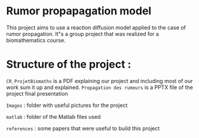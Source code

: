 # Rumor propapagation model

This project aims to use a reaction diffusion model applied to the case of rumor propagation. It"s a group project that was realized for a biomathematics course. 

# Structure of the project :

`CR_ProjetBiomaths` is a PDF explaining our project and including most of our work sum it up and explained.
`Propagation des rumeurs` is a PPTX file of the project final presentation

`Images` : folder with useful pictures for the project

`matlab` : folder of the Matlab files used

`references` : some papers that were useful to build this project
